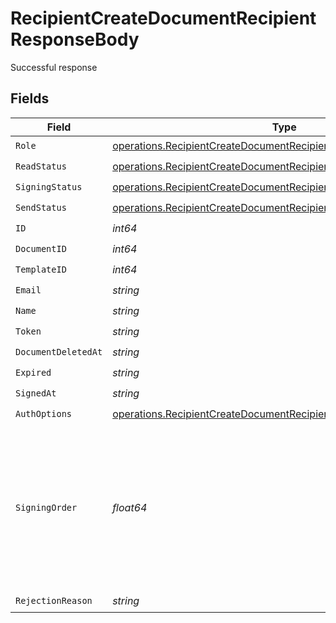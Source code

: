 # RecipientCreateDocumentRecipientResponseBody

Successful response


## Fields

| Field                                                                                                                                                    | Type                                                                                                                                                     | Required                                                                                                                                                 | Description                                                                                                                                              |
| -------------------------------------------------------------------------------------------------------------------------------------------------------- | -------------------------------------------------------------------------------------------------------------------------------------------------------- | -------------------------------------------------------------------------------------------------------------------------------------------------------- | -------------------------------------------------------------------------------------------------------------------------------------------------------- |
| `Role`                                                                                                                                                   | [operations.RecipientCreateDocumentRecipientDocumentsRecipientsRole](../../models/operations/recipientcreatedocumentrecipientdocumentsrecipientsrole.md) | :heavy_check_mark:                                                                                                                                       | N/A                                                                                                                                                      |
| `ReadStatus`                                                                                                                                             | [operations.RecipientCreateDocumentRecipientReadStatus](../../models/operations/recipientcreatedocumentrecipientreadstatus.md)                           | :heavy_check_mark:                                                                                                                                       | N/A                                                                                                                                                      |
| `SigningStatus`                                                                                                                                          | [operations.RecipientCreateDocumentRecipientSigningStatus](../../models/operations/recipientcreatedocumentrecipientsigningstatus.md)                     | :heavy_check_mark:                                                                                                                                       | N/A                                                                                                                                                      |
| `SendStatus`                                                                                                                                             | [operations.RecipientCreateDocumentRecipientSendStatus](../../models/operations/recipientcreatedocumentrecipientsendstatus.md)                           | :heavy_check_mark:                                                                                                                                       | N/A                                                                                                                                                      |
| `ID`                                                                                                                                                     | *int64*                                                                                                                                                  | :heavy_check_mark:                                                                                                                                       | N/A                                                                                                                                                      |
| `DocumentID`                                                                                                                                             | *int64*                                                                                                                                                  | :heavy_check_mark:                                                                                                                                       | N/A                                                                                                                                                      |
| `TemplateID`                                                                                                                                             | *int64*                                                                                                                                                  | :heavy_check_mark:                                                                                                                                       | N/A                                                                                                                                                      |
| `Email`                                                                                                                                                  | *string*                                                                                                                                                 | :heavy_check_mark:                                                                                                                                       | N/A                                                                                                                                                      |
| `Name`                                                                                                                                                   | *string*                                                                                                                                                 | :heavy_check_mark:                                                                                                                                       | N/A                                                                                                                                                      |
| `Token`                                                                                                                                                  | *string*                                                                                                                                                 | :heavy_check_mark:                                                                                                                                       | N/A                                                                                                                                                      |
| `DocumentDeletedAt`                                                                                                                                      | *string*                                                                                                                                                 | :heavy_check_mark:                                                                                                                                       | N/A                                                                                                                                                      |
| `Expired`                                                                                                                                                | *string*                                                                                                                                                 | :heavy_check_mark:                                                                                                                                       | N/A                                                                                                                                                      |
| `SignedAt`                                                                                                                                               | *string*                                                                                                                                                 | :heavy_check_mark:                                                                                                                                       | N/A                                                                                                                                                      |
| `AuthOptions`                                                                                                                                            | [operations.RecipientCreateDocumentRecipientAuthOptions](../../models/operations/recipientcreatedocumentrecipientauthoptions.md)                         | :heavy_check_mark:                                                                                                                                       | N/A                                                                                                                                                      |
| `SigningOrder`                                                                                                                                           | *float64*                                                                                                                                                | :heavy_check_mark:                                                                                                                                       | The order in which the recipient should sign the document. Only works if the document is set to sequential signing.                                      |
| `RejectionReason`                                                                                                                                        | *string*                                                                                                                                                 | :heavy_check_mark:                                                                                                                                       | N/A                                                                                                                                                      |